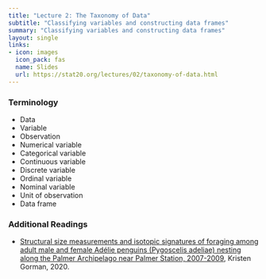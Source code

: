 ```yaml
---
title: "Lecture 2: The Taxonomy of Data"
subtitle: "Classifying variables and constructing data frames"
summary: "Classifying variables and constructing data frames"
layout: single
links:
- icon: images
  icon_pack: fas
  name: Slides
  url: https://stat20.org/lectures/02/taxonomy-of-data.html
---
```


### Terminology
- Data
- Variable
- Observation
- Numerical variable
- Categorical variable
- Continuous variable
- Discrete variable
- Ordinal variable
- Nominal variable
- Unit of observation
- Data frame



### Additional Readings
- [Structural size measurements and isotopic signatures of foraging among adult male and female Adélie penguins (Pygoscelis adeliae) nesting along the Palmer Archipelago near Palmer Station, 2007-2009](https://portal.edirepository.org/nis/mapbrowse?packageid=knb-lter-pal.219.5), Kristen Gorman, 2020.